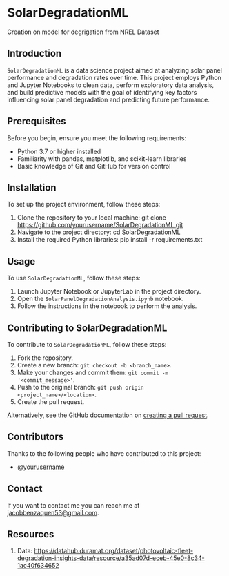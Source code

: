 # SolarDegradationML
Creation on model for degrigation from NREL Dataset

## Introduction
`SolarDegradationML` is a data science project aimed at analyzing solar panel performance and degradation rates over time. This project employs Python and Jupyter Notebooks to clean data, perform exploratory data analysis, and build predictive models with the goal of identifying key factors influencing solar panel degradation and predicting future performance.

## Prerequisites
Before you begin, ensure you meet the following requirements:
- Python 3.7 or higher installed
- Familiarity with pandas, matplotlib, and scikit-learn libraries
- Basic knowledge of Git and GitHub for version control

## Installation
To set up the project environment, follow these steps:
1. Clone the repository to your local machine: git clone https://github.com/yourusername/SolarDegradationML.git
2. Navigate to the project directory: cd SolarDegradationML
3. Install the required Python libraries: pip install -r requirements.txt


## Usage
To use `SolarDegradationML`, follow these steps:
1. Launch Jupyter Notebook or JupyterLab in the project directory.
2. Open the `SolarPanelDegradationAnalysis.ipynb` notebook.
3. Follow the instructions in the notebook to perform the analysis.

## Contributing to SolarDegradationML
To contribute to `SolarDegradationML`, follow these steps:
1. Fork the repository.
2. Create a new branch: `git checkout -b <branch_name>`.
3. Make your changes and commit them: `git commit -m '<commit_message>'`.
4. Push to the original branch: `git push origin <project_name>/<location>`.
5. Create the pull request.

Alternatively, see the GitHub documentation on [creating a pull request](https://help.github.com/articles/creating-a-pull-request/).

## Contributors
Thanks to the following people who have contributed to this project:
- [@yourusername](https://github.com/yourusername)

## Contact
If you want to contact me you can reach me at <jacobbenzaquen53@gmail.com>.

## Resources
1. Data: <https://datahub.duramat.org/dataset/photovoltaic-fleet-degradation-insights-data/resource/a35ad07d-eceb-45e0-8c34-1ac40f634652>
